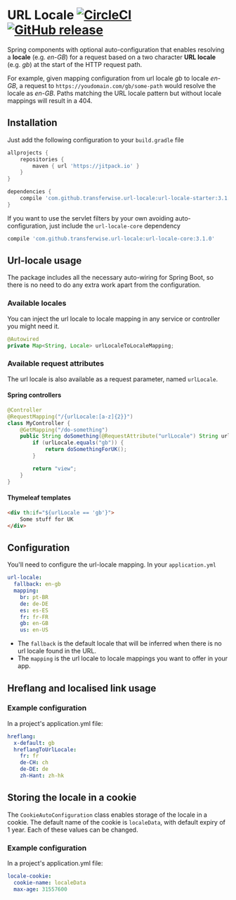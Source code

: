 # URL Locale [![CircleCI](https://circleci.com/gh/transferwise/url-locale/tree/master.svg?style=shield)](https://circleci.com/gh/transferwise/url-locale/tree/master) [![GitHub release](https://jitpack.io/v/transferwise/url-locale.svg)](https://github.com/transferwise/url-locale/releases/latest)

Spring components with optional auto-configuration that enables resolving a **locale** (e.g. _en-GB_) for a request based on a two character **URL locale** (e.g. _gb_) at the start of the HTTP request path.

For example, given mapping configuration from url locale _gb_ to locale _en-GB_, a request to `https://youdomain.com/gb/some-path` would resolve the locale as _en-GB_.
Paths matching the URL locale pattern but without locale mappings will result in a 404.

## Installation

Just add the following configuration to your `build.gradle` file

```gradle
allprojects {
    repositories {
        maven { url 'https://jitpack.io' }
    }
}

dependencies {
    compile 'com.github.transferwise.url-locale:url-locale-starter:3.1.0'
}
```

If you want to use the servlet filters by your own avoiding auto-configuration, just include the `url-locale-core` dependency

```gradle
compile 'com.github.transferwise.url-locale:url-locale-core:3.1.0'
```

## Url-locale usage

The package includes all the necessary auto-wiring for Spring Boot, so there is no need to do any extra work apart from the configuration.

### Available locales

You can inject the url locale to locale mapping in any service or controller you might need it.

```java
@Autowired
private Map<String, Locale> urlLocaleToLocaleMapping;
```

### Available request attributes

The url locale is also available as a request parameter, named `urlLocale`.

#### Spring controllers


```java
@Controller
@RequestMapping("/{urlLocale:[a-z]{2}}")
class MyController {
    @GetMapping("/do-something")
    public String doSomething(@RequestAttribute("urlLocale") String urlLocale) {
        if (urlLocale.equals("gb")) {
            return doSomethingForUK();
        }

        return "view";
    }
}
```

#### Thymeleaf templates

```html
<div th:if="${urlLocale == 'gb'}">
    Some stuff for UK
</div>
```

## Configuration

You'll need to configure the url-locale mapping. In your `application.yml`

```yaml
url-locale:
  fallback: en-gb
  mapping:
    br: pt-BR
    de: de-DE
    es: es-ES
    fr: fr-FR
    gb: en-GB
    us: en-US
```

* The `fallback` is the default locale that will be inferred when there is no url locale found in the URL.
* The `mapping` is the url locale to locale mappings you want to offer in your app.

## Hreflang and localised link usage

### Example configuration

In a project's application.yml file:

```yaml
hreflang:
  x-default: gb
  hreflangToUrlLocale:
    fr: fr
    de-CH: ch
    de-DE: de
    zh-Hant: zh-hk
```

## Storing the locale in a cookie

The `CookieAutoConfiguration` class enables storage of the locale in a cookie. The default name of the cookie is `localeData`, with default expiry of 1 year. Each of these values can be changed.

### Example configuration

In a project's application.yml file:

```yaml
locale-cookie:
  cookie-name: localeData
  max-age: 31557600
```
